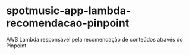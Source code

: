 # spotmusic-app-lambda-recomendacao-pinpoint
AWS Lambda responsável pela recomendação de conteúdos através do Pinpoint
